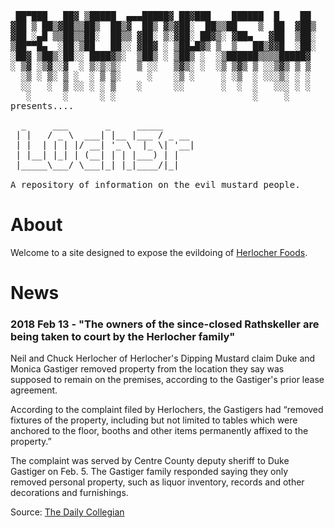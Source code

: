 <pre>
 ██▀███   ██▓ ▒█████  ▄▄▄█████▓ ██▓███    ██████  █    ██ 
▓██ ▒ ██▒▓██▒▒██▒  ██▒▓  ██▒ ▓▒▓██░  ██▒▒██    ▒  ██  ▓██▒
▓██ ░▄█ ▒▒██▒▒██░  ██▒▒ ▓██░ ▒░▓██░ ██▓▒░ ▓██▄   ▓██  ▒██░
▒██▀▀█▄  ░██░▒██   ██░░ ▓██▓ ░ ▒██▄█▓▒ ▒  ▒   ██▒▓▓█  ░██░
░██▓ ▒██▒░██░░ ████▓▒░  ▒██▒ ░ ▒██▒ ░  ░▒██████▒▒▒▒█████▓ 
░ ▒▓ ░▒▓░░▓  ░ ▒░▒░▒░   ▒ ░░   ▒▓▒░ ░  ░▒ ▒▓▒ ▒ ░░▒▓▒ ▒ ▒ 
  ░▒ ░ ▒░ ▒ ░  ░ ▒ ▒░     ░    ░▒ ░     ░ ░▒  ░ ░░░▒░ ░ ░ 
  ░░   ░  ▒ ░░ ░ ░ ▒    ░      ░░       ░  ░  ░   ░░░ ░ ░ 
   ░      ░      ░ ░                          ░     ░     
presents....
</pre>
<pre>
  _     ___       _     _____      
 | |   / _ \  ___| |__ |___ / _ __ 
 | |  | | | |/ __| '_ \  |_ \| '__|
 | |__| |_| | (__| | | |___) | |   
 |_____\___/ \___|_| |_|____/|_|   
                                   
A repository of information on the evil mustard people.
</pre>


# About

Welcome to a site designed to expose the evildoing of <a href="https://herlocherfoods.com">Herlocher Foods</a>.  

# News

### 2018 Feb 13 - "The owners of the since-closed Rathskeller are being taken to court by the Herlocher family"
<div>

Neil and Chuck Herlocher of Herlocher's Dipping Mustard claim Duke and Monica Gastiger removed property from the location they say was supposed to remain on the premises, according to the Gastiger's prior lease agreement.

According to the complaint filed by Herlochers, the Gastigers had “removed fixtures of the property, including but not limited to tables which were anchored to the floor, booths and other items permanently affixed to the property.”

The complaint was served by Centre County deputy sheriff to Duke Gastiger on Feb. 5. The Gastiger family responded saying they only removed personal property, such as liquor inventory, records and other decorations and furnishings.

</div>

Source: <a href="http://www.collegian.psu.edu/news/borough/article_c3b34ec0-1106-11e8-b9b6-27cdee9f9910.html">The Daily Collegian</a>


